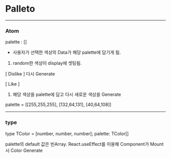 # Palleto

---
### Atom
palette : []
- 사용자가 선택한 색상의 Data가 해당 palette에 담기게 됨.

1. random한 색상이 display에 셋팅됨.

[ Dislike ] 
 다시 Generate

[ Like ]
 1. 해당 색상을 palette에 담고 다시 새로운 색상을 Generate

palette = [[255,255,255], [132,64,131], [40,64,108]]

---
### type
type TColor = [number, number, number];
palette: TColor[]

palette의 default 값은 빈Array.
React.useEffect를 이용해 Component가 Mount시 Color Generate